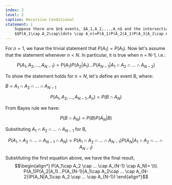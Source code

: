 ```yaml
---
index: 2
level: 2
caption: Recursive Conditional
statement: |
    Suppose there are $n$ events, $A_1,A_2,...,A_n$ and the intersection of all these events is non-empty. Write an inductive proof to show that
    $$P(A_1\cap A_2\cap\ldots \cap A_n)=P(A_1)P(A_2|A_1)P(A_3|A_1\cap A_2)\ldots P(A_n|A_1\cap A_2\cap\ldots\cap A_{n-1}).$$
---
```

For $n=1$, we have the trivial statement that $P(A_1)=P(A_1)$.
Now let's assume that the statement whenever $n < N$. In particular, it is true when n = N-1, i.e.:

$$P(A_1,A_2,...,A_{N-1})=P(A_1)P(A_2|A_1)...P(A_{N-1}|A_1\cap A_2\cap ... \cap A_{N-2})$$

To show the statement holds for $n=N$, let's define an event B, where: 

$B=A_1\cap A_2 \cap ... \cap A_{N-1}$

$$  P(A_1,A_2,...,A_{N-1},A_n)=P(B \cap A_N)$$

From Bayes rule we have:

$$P(B \cap A_N)=P(B)P(A_N|B)$$


Substituting $A_1\cap A_2 \cap ... \cap A_{N-1}$ for B,

$$ P(A_1\cap A_2 \cap ... \cap A_{N-1} \cap A_N)=P(A_1\cap A_2 \cap ... \cap A_{N-1})P(A_N|A_1\cap A_2 \cap ... \cap A_{N-1}) $$

Substituting the first equation above, we have the final result,
$$\begin{align*}
P(A_1\cap A_2 \cap ... \cap A_{N-1} \cap A_N)= \\\\
     P(A_1)P(A_2|A_1)...P(A_{N-1}|A_1\cap A_2\cap ... \cap A_{N-2})P(A_N|A_1\cap A_2 \cap ... \cap A_{N-1}) 
\end{align*}$$
